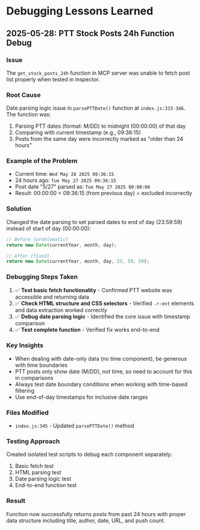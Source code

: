 # Debugging Lessons Learned

## 2025-05-28: PTT Stock Posts 24h Function Debug

### Issue
The `get_stock_posts_24h` function in MCP server was unable to fetch post list properly when tested in inspector.

### Root Cause
Date parsing logic issue in `parsePTTDate()` function at `index.js:333-346`. The function was:
1. Parsing PTT dates (format: M/DD) to midnight (00:00:00) of that day
2. Comparing with current timestamp (e.g., 09:36:15)
3. Posts from the same day were incorrectly marked as "older than 24 hours"

### Example of the Problem
- Current time: `Wed May 28 2025 09:36:15`
- 24 hours ago: `Tue May 27 2025 09:36:15`
- Post date "5/27" parsed as: `Tue May 27 2025 00:00:00`
- Result: 00:00:00 < 09:36:15 (from previous day) = excluded incorrectly

### Solution
Changed the date parsing to set parsed dates to end of day (23:59:59) instead of start of day (00:00:00):

```javascript
// Before (problematic)
return new Date(currentYear, month, day);

// After (fixed)
return new Date(currentYear, month, day, 23, 59, 59);
```

### Debugging Steps Taken
1. ✅ **Test basic fetch functionality** - Confirmed PTT website was accessible and returning data
2. ✅ **Check HTML structure and CSS selectors** - Verified `.r-ent` elements and data extraction worked correctly
3. ✅ **Debug date parsing logic** - Identified the core issue with timestamp comparison
4. ✅ **Test complete function** - Verified fix works end-to-end

### Key Insights
- When dealing with date-only data (no time component), be generous with time boundaries
- PTT posts only show date (M/DD), not time, so need to account for this in comparisons
- Always test date boundary conditions when working with time-based filtering
- Use end-of-day timestamps for inclusive date ranges

### Files Modified
- `index.js:345` - Updated `parsePTTDate()` method

### Testing Approach
Created isolated test scripts to debug each component separately:
1. Basic fetch test
2. HTML parsing test  
3. Date parsing logic test
4. End-to-end function test

### Result
Function now successfully returns posts from past 24 hours with proper data structure including title, author, date, URL, and push count.